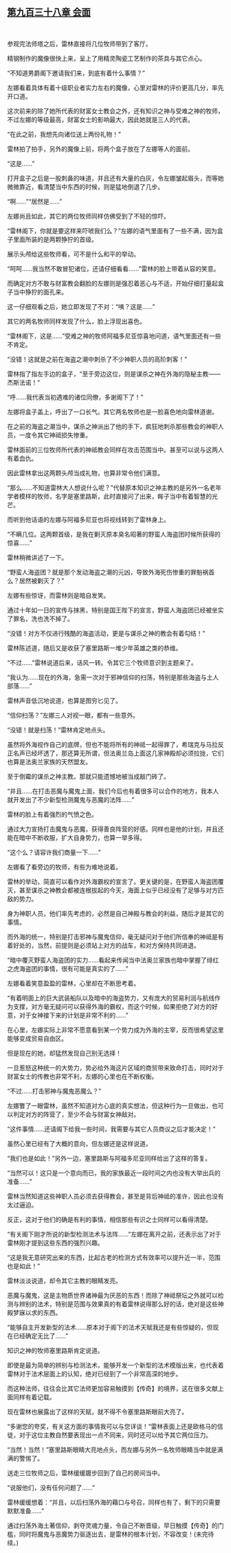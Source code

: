 ## [第九百三十八章 会面](https://www.xxbiquge.com/11_11222/9032054.html)
﻿

  参观完法师塔之后，雷林直接将几位牧师带到了客厅。

  精钢制作的魔像很快上来，呈上了用精灵陶瓷工艺制作的茶具与其它点心。

  “不知道男爵阁下邀请我们来，到底有着什么事情？”

  左娜看着具体有着十级职业者实力左右的魔像，心里对雷林的评价更高几分，率先开口道。

  这次前来的除了她所代表的财富女士教会之外，还有知识之神与受难之神的牧师，不过左娜的等级最高，财富女士的影响最大，因此她就是三人的代表。

  “在此之前，我想先向诸位送上两份礼物！”

  雷林拍了拍手，另外的魔像上前，将两个盒子放在了左娜等人的面前。

  “这是……”

  打开盒子之后是一股刺鼻的味道，并且还有大量的白灰，令左娜皱起眉头，而等她微微靠近，看清楚当中东西的时候，则是猛地倒退了几步。

  “啊……”“居然是……”

  左娜尚且如此，其它的两位牧师同样仿佛受到了不轻的惊吓。

  “雷林阁下，你就是要这样来吓唬我们么？”左娜的语气里面有了一些不满，因为盒子里面所装的是两颗狰狞的首级。

  展示头颅给这些牧师看，可不是什么和平的举动。

  “呵呵……我当然不敢冒犯诸位，还请仔细看看……”雷林的脸上带着从容的笑意。

  而确定对方不敢与财富教会翻脸的左娜则是强忍着恶心与不适，开始仔细打量起盒子当中狰狞的面孔来。

  这一仔细观看之后，她立即发现了不对：“咦？这是……”

  其它的两名牧师同样发现了什么，脸上浮现出喜色。

  “雷林阁下，这是……”受难之神的牧师阿福多尼亚惊喜地问道，语气里面还有一些不肯定。

  “没错！这就是之前在海盗之潮中刺杀了不少神职人员的高阶刺客！”

  雷林指了指左手边的盒子，“至于旁边这位，则是谋杀之神在外海的隐秘主教——杰斯法诺！”

  “呼……我代表当初遇难的诸位同僚，多谢阁下了！”

  左娜将盒子盖上，呼出了一口长气。其它两名牧师也是一脸喜色地向雷林道谢。

  在之前的海盗之潮当中，谋杀之神派出了他的手下，疯狂地刺杀那些教会的神职人员，一度令其它神祗损失惨重。

  雷林面前的三位牧师所代表的神祗教会同样在攻击范围当中。甚至可以说与这两人有着血仇。

  因此雷林拿出这两颗头颅当成礼物，也算非常令他们满意。

  “那么……不知道雷林大人想说什么呢？”代替原本知识之神主教的是另外一名老年学者模样的牧师，名字是塞里路斯，此时直接问了出来，眸子当中有着智慧的光芒。

  而听到他话语的左娜与阿福多尼亚也将视线转到了雷林身上。

  “不瞒几位。这两颗首级，是我在剿灭原本臭名昭著的野蛮人海盗团时候所获得的惊喜……”

  雷林稍微讲述了一下。

  “野蛮人海盗团？就是那个发动海盗之潮的元凶，导致外海死伤惨重的罪魁祸首么？居然被剿灭了？”

  左娜有些惊讶，而雷林则是暗自发笑。

  通过十年如一日的宣传与抹黑，特别是国王陛下的宣言，野蛮人海盗团已经被坐实了罪名，洗也洗不掉了。

  “没错！对方不仅进行残酷的海盗活动，更是与谋杀之神的教会有着勾结！”

  雷林陈述道，随后又是收获了塞里路斯一堆少年英雄之类的恭维。

  “不过……”雷林说道后来，话风一转。令其它三个牧师意识到主题来了。

  “我认为……现在的外海，急需一次对于邪神信仰的扫荡，特别是那些海盗与土人部落……”

  雷林声音低沉地说道，也算是图穷匕见了。

  “信仰扫荡？”左娜三人对视一眼，都有一些意外。

  “没错！就是扫荡！”雷林肯定地点头。

  虽然将外海视作自己的底牌，但也不能将所有的神祗一起得罪了，希瑞克与马拉反正名声已经坏透了，那还算无所谓，但法奥兰岛上面这几家神殿却必须拉拢，它们也算是法奥兰家族的天然盟友。

  至于倒霉的谋杀之神主教。那就只能遗憾地被当成敲门砖了。

  “并且……在打击恶魔与魔鬼上面，我们今后也有着很多可以合作的地方，我本人就开发出了不少新型检测魔鬼与恶魔的法阵……”

  雷林的脸上有着强烈的气愤之色。

  通过大力宣扬打击魔鬼与恶魔，获得善良阵营的好感。同样也是他的计划，并且还能在暗中不断收服，扩大自身势力，也算一举多得。

  “这个么？请容许我们商量一下……”

  左娜看了看旁边的牧师，有些为难地说着。

  雷林的举动，简直可以看作对外海霸权的宣言了。更关键的是，在野蛮人海盗团覆灭，甚至谋杀之神教会都被连根拔起的今天，海面上似乎已经没有了足够与对方匹敌的势力。

  身为神职人员，他们率先考虑的，必然是自己神殿与教会的利益，随后才是其它的事情。

  而外海的统一，特别是打击邪神与魔鬼信仰，毫无疑问对于他们所信奉的神祗是有着好处的，当然，前提则是必须站上对方的战车，和对方保持共同进退。

  “暗中覆灭野蛮人海盗团的实力……看起来传闻当中法奥兰家族也暗中掌握了绯红之虎海盗团的事情，很有可能是真实的了……”

  左娜看着笑意盈盈的雷林，心里却在不断思考着。

  “有着明面上的巨大武装船队以及暗中的海盗势力，又有庞大的贸易利润与航线作为支撑，对方毫无疑问可以获得外海的霸权，而这个时候，如果拒绝了对方的好意，对于女神接下来的计划是非常不利的……”

  在心里，左娜实际上非常不愿意看到某一个势力成为外海的主宰，反而很希望这里能够变成贸易自由区。

  但是现在的她，却猛然发现自己别无选择！

  一旦惹怒这种统一的大势力，势必给外海这片区域的商贸带来致命打击，同时对于财富女士的传教也非常不利，左娜的心里也在不断权衡。

  “不过……打击邪神与魔鬼恶魔么？”

  左娜瞥了一眼雷林，虽然不知道对方心底的真实想法，但这种行为一旦做出，也可以判定对方的阵营了，至少不会与财富女神敌对。

  “这件事情……还请阁下给我一些时间，我需要与其它人员商议之后才能决定！”

  虽然心里已经有了大概的意向，但左娜还是这样说道。

  “我们也是如此！”另外一边，塞里路斯与阿福多尼亚同样给出了这样的答复。

  “当然可以！这只是一个意向而已，我的家族最近一段时间之内也没有大举出兵的准备……”

  雷林当然知道这些神职人员必须去获得教会，甚至是背后神祗的准许，因此也没有太过逼迫。

  反正，这对于他们的确是有利的事情，相信那些有识之士同样可以看得清楚。

  “有关阁下刚才所说的新型检测法术与法阵……”左娜在离开之前，还表示出了对于雷林刚才提到这些东西的强烈兴趣。

  “这是我无意研究出来的东西，比起古老的检测方式有效率可以提升近一半，范围也是如此！”

  雷林淡淡说道，却令其它主教的眼睛发亮。

  恶魔与魔鬼，这是主物质世界诸神最为厌恶的东西！而除了神祗祭坛之外就可以检测与辨别的法术，特别是范围与效果真的有着雷林说得那么好的话，绝对是这些神殿梦寐以求的东西。

  “能够自主开发新型的法术……原本对于阁下的法术天赋我还是有些惊疑的，但现在已经确定无比了……”

  知识之神的牧师塞里路斯肯定说道。

  即使是最为简单的辨别与检测法术，能够开发一个新型的法术模版出来，也代表着雷林对于法术层面上的认知，绝对已经到了一个非常高深的地步。

  而这种法师，往往会比其它法师更加容易触摸到【传奇】的境界，这在很多文献上面同样有着记载。

  现在雷林也展露出了这样的天赋，就不得不令塞里路斯眼前大亮了。

  “多谢您的夸奖，有关这方面的事情我可以与您详谈！”雷林表面上还是欧格马的信徒，对于这位主教自然要表现出一点不同来，同时还可以给予其它两位压力。

  “当然！当然！”塞里路斯眼睛大亮地点头，而左娜与另外一名牧师眼睛当中就是满满的警惕了。

  送走三位牧师之后，雷林缓缓踱步回到了自己的房间当中。

  “说服他们，没有任何问题了……”

  雷林缓缓想着：“并且，以后扫荡外海的藉口与号召，同样也有了，剩下的只需要默默准备……”

  通过扫荡外海土著信仰，剥夺灵魂力量，令自己不断晋级，早日触摸【传奇】的门槛，同时将魔鬼与恶魔势力驱逐出去，是雷林的根本计划，不容改变！(未完待续。)

  
